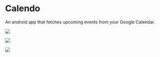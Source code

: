 # Calendo
An android app that fetches upcoming events from your Google Calendar.

<img src = "http://i.imgur.com/A35fkdG.png"></img>

<img src = "http://i.imgur.com/TN8ZMR5.png"></img>

<img src = "http://i.imgur.com/VEf84G6.png"></img>
